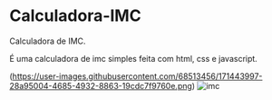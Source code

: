 # Calculadora-IMC
Calculadora de IMC.

<p>É uma calculadora de imc simples feita com html, css e javascript.</p>

<img>(https://user-images.githubusercontent.com/68513456/171443997-28a95004-4685-4932-8863-19cdc7f9760e.png)</img>
![imc](https://user-images.githubusercontent.com/68513456/171444238-4cbbd3e6-4745-4a1f-992f-3695696d9bb8.png)
